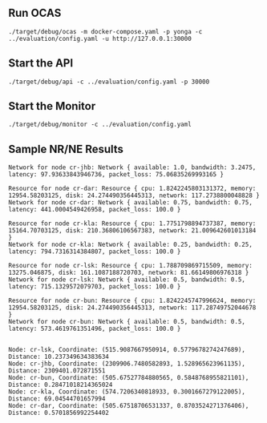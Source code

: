 
## Run OCAS
```./target/debug/ocas -m docker-compose.yaml -p yonga -c ../evaluation/config.yaml -u http://127.0.0.1:30000```


## Start the API
```./target/debug/api -c ../evaluation/config.yaml -p 30000```

## Start the Monitor
```./target/debug/monitor -c ../evaluation/config.yaml```


## Sample NR/NE Results
```Resource for node cr-jhb: Resource { cpu: 15.756490499324578, memory: 46487.37109375, disk: 1333.6257209777832, network: 346252459.4786167 }
Network for node cr-jhb: Network { available: 1.0, bandwidth: 3.2475, latency: 97.93633843946736, packet_loss: 75.06835269993165 }

Resource for node cr-dar: Resource { cpu: 1.8242245803131372, memory: 12954.58203125, disk: 24.274490356445313, network: 117.2738800048828 }
Network for node cr-dar: Network { available: 0.75, bandwidth: 0.75, latency: 441.0004549426958, packet_loss: 100.0 }

Resource for node cr-kla: Resource { cpu: 1.7751798894737387, memory: 15164.70703125, disk: 210.36806106567383, network: 21.009642601013184 }
Network for node cr-kla: Network { available: 0.25, bandwidth: 0.25, latency: 794.7316314384807, packet_loss: 100.0 }

Resource for node cr-lsk: Resource { cpu: 1.788709869715509, memory: 13275.046875, disk: 161.1087188720703, network: 81.66149806976318 }
Network for node cr-lsk: Network { available: 0.5, bandwidth: 0.5, latency: 715.1329572079703, packet_loss: 100.0 }

Resource for node cr-bun: Resource { cpu: 1.8242245747996624, memory: 12954.58203125, disk: 24.274490356445313, network: 117.28749752044678 }
Network for node cr-bun: Network { available: 0.5, bandwidth: 0.5, latency: 573.4619761351496, packet_loss: 100.0 }


Node: cr-lsk, Coordinate: (515.9087667950914, 0.5779678274247689), Distance: 10.237349634383634
Node: cr-jhb, Coordinate: (2309906.7480582893, 1.528965623961135), Distance: 2309401.072871551
Node: cr-bun, Coordinate: (505.67527784880565, 0.5848768955821101), Distance: 0.28471018214365024
Node: cr-kla, Coordinate: (574.7206340818933, 0.3001667279122005), Distance: 69.04544701657994
Node: cr-dar, Coordinate: (505.67518706531337, 0.8703524271376406), Distance: 0.5701856992254402